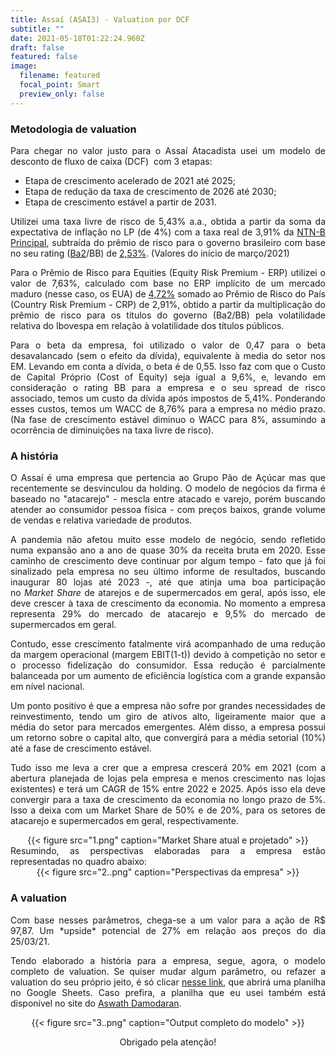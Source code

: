 ```yaml
---
title: Assaí (ASAI3) - Valuation por DCF
subtitle: ""
date: 2021-05-18T01:22:24.960Z
draft: false
featured: false
image:
  filename: featured
  focal_point: Smart
  preview_only: false
---
```

<div align="justify">

### Metodologia de valuation

Para chegar no valor justo para o Assaí Atacadista usei um modelo de desconto de fluxo de caixa (DCF)  com 3 etapas:

* Etapa de crescimento acelerado de 2021 até 2025;
* Etapa de redução da taxa de crescimento de 2026 até 2030;
* Etapa de crescimento estável a partir de 2031.

Utilizei uma taxa livre de risco de 5,43% a.a., obtida a partir da soma da expectativa de inflação no LP (de 4%) com a taxa real de 3,91% da [NTN-B Principal](https://www.tesourodireto.com.br/titulos/precos-e-taxas.htm), subtraída do prêmio de risco para o governo brasileiro com base no seu rating ([Ba2](https://www.moodys.com/credit-ratings/Brazil-Government-of-credit-rating-114650/reports?category=Ratings_and_Assessments_Reports_rc|Issuer_Reports_rc&type=Rating_Action_rc|Announcement_rc|Announcement_of_Periodic_Review_rc,Credit_Opinion_ir_rc|Issuer_Comment_rc|Issuer_in_Depth_rc)/BB) de [2,53%](https://fred.stlouisfed.org/series/BAMLH0A1HYBB). (Valores do início de março/2021)

Para o Prêmio de Risco para Equities (Equity Risk Premium - ERP) utilizei o valor de 7,63%, calculado com base no ERP implícito de um mercado maduro (nesse caso, os EUA) de [4,72%](http://pages.stern.nyu.edu/~adamodar/) somado ao Prêmio de Risco do País (Country Risk Premium - CRP) de 2,91%, obtido a partir da multiplicação do prêmio de risco para os títulos do governo (Ba2/BB) pela volatilidade relativa do Ibovespa em relação à volatilidade dos títulos públicos.

Para o beta da empresa, foi utilizado o valor de 0,47 para o beta desavalancado (sem o efeito da dívida), equivalente à media do setor nos EM. Levando em conta a dívida, o beta é de 0,55. Isso faz com que o Custo de Capital Próprio (Cost of Equity) seja igual a 9,6%, e, levando em consideração o rating BB para a empresa e o seu spread de risco associado, temos um custo da dívida após impostos de 5,41%. Ponderando esses custos, temos um WACC de 8,76% para a empresa no médio prazo. (Na fase de crescimento estável diminuo o WACC para 8%, assumindo a ocorrência de diminuições na taxa livre de risco).

### A história

O Assaí é uma empresa que pertencia ao Grupo Pão de Açúcar mas que recentemente se desvinculou da holding. O modelo de negócios da firma é baseado no "atacarejo" - mescla entre atacado e varejo, porém buscando atender ao consumidor pessoa física - com preços baixos, grande volume de vendas e relativa variedade de produtos. 

A pandemia não afetou muito esse modelo de negócio, sendo refletido numa expansão ano a ano de quase 30% da receita bruta em 2020. Esse caminho de crescimento deve continuar por algum tempo - fato que já foi sinalizado pela empresa no seu último informe de resultados, buscando inaugurar 80 lojas até 2023 -, até que atinja uma boa participação no *Market Share* de atarejos e de supermercados em geral, após isso, ele deve crescer à taxa de crescimento da economia. No momento a empresa representa 29% do mercado de atacarejo e 9,5% do mercado de supermercados em geral.

Contudo, esse crescimento fatalmente virá acompanhado de uma redução da margem operacional (margem EBIT(1-t)) devido à competição no setor e o processo fidelização do consumidor. Essa redução é parcialmente balanceada por um aumento de eficiência logística com a grande expansão em nível nacional. 

Um ponto positivo é que a empresa não sofre por grandes necessidades de reinvestimento, tendo um giro de ativos alto, ligeiramente maior que a média do setor para mercados emergentes. Além disso, a empresa possui um retorno sobre o capital alto, que convergirá para a média setorial (10%) até a fase de crescimento estável.

Tudo isso me leva a crer que a empresa crescerá 20% em 2021 (com a abertura planejada de lojas pela empresa e menos crescimento nas lojas existentes) e terá um CAGR de 15% entre 2022 e 2025. Após isso ela deve convergir para a taxa de crescimento da economia no longo prazo de 5%. Isso a deixa com um Market Share de 50% e de 20%, para os setores de atacarejo e supermercados em geral, respectivamente.
</div>
<div align="center">{{< figure src="1.png" caption="Market Share atual e projetado" >}}</div>
<div align="justify">
Resumindo, as perspectivas elaboradas para a empresa estão representadas no quadro abaixo:
</div>
<div align="center">{{< figure src="2..png" caption="Perspectivas da empresa" >}}</div>

### A valuation
<div align="justify">
Com base nesses parâmetros, chega-se a um valor para a ação de R$ 97,87. Um *upside* potencial de 27% em relação aos preços do dia 25/03/21. 

Tendo elaborado a história para a empresa, segue, agora, o modelo completo de valuation. Se quiser mudar algum parâmetro, ou refazer a valuation do seu próprio jeito, é só clicar [nesse link](https://docs.google.com/spreadsheets/d/16f4XgydPM4SvpAGBZYGaxpmQXiLPDWGtS8wNZbRg6Ns/edit?usp=sharing), que abrirá uma planilha no Google Sheets. Caso prefira, a planilha que eu usei também está disponível no site do [Aswath Damodaran](http://pages.stern.nyu.edu/~adamodar/).
</div>
<div align="center">{{< figure src="3..png" caption="Output completo do modelo" >}}

Obrigado pela atenção! </div>